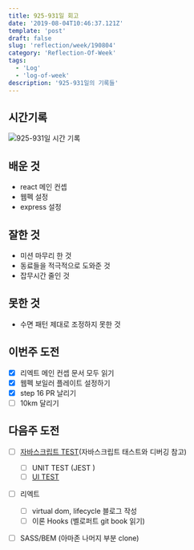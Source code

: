```yaml
---
title: 925-931일 회고
date: '2019-08-04T10:46:37.121Z'
template: 'post'
draft: false
slug: 'reflection/week/190804'
category: 'Reflection-Of-Week'
tags:
  - 'Log'
  - 'log-of-week'
description: '925-931일의 기록들'
---
```


## 시간기록 

![925-931일 시간 기록](https://user-images.githubusercontent.com/35516239/62782632-9caf5180-baf5-11e9-981b-0217a932932a.png)

## 배운 것

- react 메인 컨셉
- 웹펙 설정
- express 설정

## 잘한 것

- 미션 마무리 한 것
- 동료들을 적극적으로 도와준 것 
- 잡무시간 줄인 것

## 못한 것

- 수면 패턴 제대로 조정하지 못한 것 

## 이번주 도전

- [x] 리엑트 메인 컨셉 문서 모두 읽기
- [x] 웹펙 보일러 플레이트 설정하기 
- [x] step 16 PR 날리기
- [ ] 10km 달리기

## 다음주 도전

- [ ] [자바스크립트 TEST](https://medium.com/welldone-software/an-overview-of-javascript-testing-in-2019-264e19514d0a)(자바스크립트 태스트와 디버깅 참고)

  - [ ] UNIT TEST (JEST )
  - [ ] [UI TEST](https://itnext.io/javascript-e2e-ui-testing-or-how-to-brake-up-with-selenium-and-move-on-f991c142079a)

- [ ] 리엑트 

  - [ ] virtual dom, lifecycle 블로그 작성
  - [ ] 이론 Hooks (벨로퍼트 git book 읽기)

- [ ] SASS/BEM (아마존 나머지 부분 clone)

    


